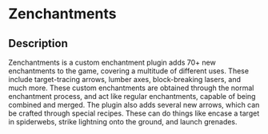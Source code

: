 # Zenchantments
## Description
Zenchantments is a custom enchantment plugin adds 70+ new enchantments to the game, covering a multitude of different uses. These include target-tracing arrows, lumber axes, block-breaking lasers, and much more. These custom enchantments are obtained through the normal enchantment process, and act like regular enchantments, capable of being combined and merged. The plugin also adds several new arrows, which can be crafted through special recipes. These can do things like encase a target in spiderwebs, strike lightning onto the ground, and launch grenades.